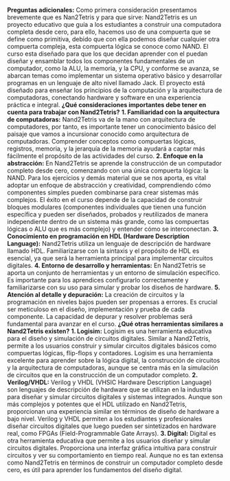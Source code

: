 **Preguntas adicionales:**
Como primera consideración presentamos brevemente que es Nan2Tetris y para que sirve:
Nand2Tetris es un proyecto educativo que guía a los estudiantes a construir una computadora completa desde cero, para ello, hacemos uso de una compuerta que se define como primitiva, debido que con ella podemos diseñar cualquier otra compuerta compleja, esta compuerta lógica se conoce como NAND. El curso esta diseñado para que los que decidan aprender con el puedan diseñar y ensamblar todos los componentes fundamentales de un computador, como la ALU, la memoria, y la CPU, y conforme se avanza, se abarcan temas como implementar un sistema operativo básico y desarrollar programas en un lenguaje de alto nivel llamado Jack. El proyecto está diseñado para enseñar los principios de la computación y la arquitectura de computadoras, conectando hardware y software en una experiencia práctica e integral.
**¿Qué consideraciones importantes debe tener en cuenta para trabajar con Nand2Tetris?**
**1. Familiaridad con la arquitectura de computadoras:** Nand2Tetris va de la mano con arquitectura de computadores, por tanto, es importante tener un conocimiento básico del paisaje que vamos a incursionar conocido como arquitectura de computadoras. Comprender conceptos como compuertas lógicas, registros, memoria, y la jerarquía de la memoria ayudará a captar más fácilmente el propósito de las actividades del curso.
**2. Enfoque en la abstracción:** En Nand2Tetris se aprende la construcción de un computador completo desde cero, comenzando con una única compuerta lógica: la NAND. Para los ejercicios y demás material que se nos aporta, es vital adoptar un enfoque de abstracción y creatividad, comprendiendo cómo componentes simples pueden combinarse para crear sistemas más complejos. El éxito en el curso depende de la capacidad de construir bloques modulares (componentes individuales que tienen una función específica y pueden ser diseñados, probados y reutilizados de manera independiente dentro de un sistema más grande, como las compuertas lógicas o ALU que es más complejo) y entender cómo se interconectan.
**3. Conocimiento en programación en HDL (Hardware Description Language):** Nand2Tetris utiliza un lenguaje de descripción de hardware llamado HDL. Familiarizarse con la sintaxis y el propósito de HDL es esencial, ya que será la herramienta principal para implementar circuitos digitales.
**4. Entorno de desarrollo y herramientas:** En Nand2Tetris se aporta un conjunto de herramientas y un entorno de simulación específico. Es importante para los aprendices configurarlo correctamente y familiarizarse con su uso para simular y probar los diseños de hardware. 
**5. Atención al detalle y depuración:** La creación de circuitos y la programación en niveles bajos pueden ser propensas a errores. Es crucial ser meticuloso en el diseño, implementación y prueba de cada componente. La capacidad de depurar y resolver problemas será fundamental para avanzar en el curso.
**¿Qué otras herramientas similares a Nand2Tetris existen?**
**1. Logisim:** Logisim es una herramienta educativa para el diseño y simulación de circuitos digitales. Similar a Nand2Tetris, permite a los usuarios construir y simular circuitos digitales básicos como compuertas lógicas, flip-flops y contadores. Logisim es una herramienta excelente para aprender sobre la lógica digital, la construcción de circuitos y la arquitectura de computadoras, aunque se centra más en la simulación de circuitos que en la construcción de un computador completo.
**2. Verilog/VHDL:** Verilog y VHDL (VHSIC Hardware Description Language) son lenguajes de descripción de hardware que se utilizan en la industria para diseñar y simular circuitos digitales y sistemas integrados. Aunque son más complejos y potentes que el HDL utilizado en Nand2Tetris, proporcionan una experiencia similar en términos de diseño de hardware a bajo nivel. Verilog y VHDL permiten a los estudiantes y profesionales diseñar circuitos digitales que luego pueden ser sintetizados en hardware real, como FPGAs (Field-Programmable Gate Arrays).
**3. Digital:** Digital es otra herramienta educativa que permite a los usuarios diseñar y simular circuitos digitales. Proporciona una interfaz gráfica intuitiva para construir circuitos y ver su comportamiento en tiempo real. Aunque no es tan extensa como Nand2Tetris en términos de construir un computador completo desde cero, es útil para aprender los fundamentos del diseño digital.

